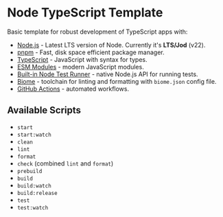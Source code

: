 # Node TypeScript Template

Basic template for robust development of TypeScript apps with:

- [Node.js](https://nodejs.org/docs/latest-v22.x/api/index.html) - Latest LTS version of Node. Currently it's **LTS/Jod** (v22).
- [pnpm](https://pnpm.io/) - Fast, disk space efficient package manager.
- [TypeScript](https://www.typescriptlang.org/) - JavaScript with syntax for types.
- [ESM Modules](https://nodejs.org/api/esm.html) - modern JavaScript modules.
- [Built-in Node Test Runner](https://nodejs.org/api/test.html) - native Node.js API for running tests.
- [Biome](https://github.com/biomejs/biome) - toolchain for linting and formatting with ``biome.json`` config file.
- [GitHub Actions](https://github.com/features/actions) - automated workflows.

## Available Scripts

- `start`
- `start:watch`
- `clean`
- `lint`
- `format`
- `check` (combined `lint` and `format`)
- `prebuild`
- `build`
- `build:watch`
- `build:release`
- `test`
- `test:watch`
